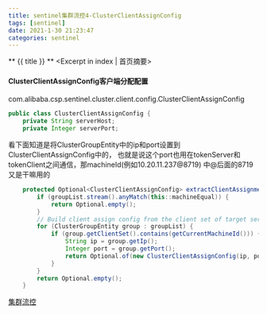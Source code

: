 ```yaml
---
title: sentinel集群流控4-ClusterClientAssignConfig
tags: [sentinel]
date: 2021-1-30 21:23:47
categories: sentinel
---
```

** {{ title }} ** <Excerpt in index | 首页摘要>


<!-- more -->


#### ClusterClientAssignConfig客户端分配配置

com.alibaba.csp.sentinel.cluster.client.config.ClusterClientAssignConfig
```java
public class ClusterClientAssignConfig {
    private String serverHost;
    private Integer serverPort;

```

看下面知道是将ClusterGroupEntity中的ip和port设置到ClusterClientAssignConfig中的，
也就是说这个port也用在tokenServer和tokenClient之间通信，那machineId(例如10.20.11.237@8719)
中@后面的8719又是干嘛用的


```java
    protected Optional<ClusterClientAssignConfig> extractClientAssignment(List<ClusterGroupEntity> groupList) {
        if (groupList.stream().anyMatch(this::machineEqual)) {
            return Optional.empty();
        }
        // Build client assign config from the client set of target server group.
        for (ClusterGroupEntity group : groupList) {
            if (group.getClientSet().contains(getCurrentMachineId())) {
                String ip = group.getIp();
                Integer port = group.getPort();
                return Optional.of(new ClusterClientAssignConfig(ip, port));
            }
        }
        return Optional.empty();
    }
```


[集群流控](https://github.com/alibaba/Sentinel/wiki/%E9%9B%86%E7%BE%A4%E6%B5%81%E6%8E%A7)

